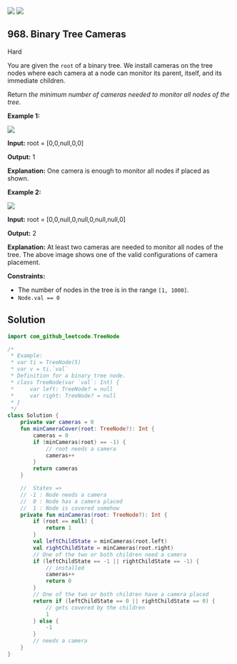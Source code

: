 [![](https://img.shields.io/github/stars/javadev/LeetCode-in-Kotlin?label=Stars&style=flat-square)](https://github.com/javadev/LeetCode-in-Kotlin)
[![](https://img.shields.io/github/forks/javadev/LeetCode-in-Kotlin?label=Fork%20me%20on%20GitHub%20&style=flat-square)](https://github.com/javadev/LeetCode-in-Kotlin/fork)

## 968\. Binary Tree Cameras

Hard

You are given the `root` of a binary tree. We install cameras on the tree nodes where each camera at a node can monitor its parent, itself, and its immediate children.

Return _the minimum number of cameras needed to monitor all nodes of the tree_.

**Example 1:**

![](https://assets.leetcode.com/uploads/2018/12/29/bst_cameras_01.png)

**Input:** root = [0,0,null,0,0]

**Output:** 1

**Explanation:** One camera is enough to monitor all nodes if placed as shown.

**Example 2:**

![](https://assets.leetcode.com/uploads/2018/12/29/bst_cameras_02.png)

**Input:** root = [0,0,null,0,null,0,null,null,0]

**Output:** 2

**Explanation:** At least two cameras are needed to monitor all nodes of the tree. The above image shows one of the valid configurations of camera placement.

**Constraints:**

*   The number of nodes in the tree is in the range `[1, 1000]`.
*   `Node.val == 0`

## Solution

```kotlin
import com_github_leetcode.TreeNode

/*
 * Example:
 * var ti = TreeNode(5)
 * var v = ti.`val`
 * Definition for a binary tree node.
 * class TreeNode(var `val`: Int) {
 *     var left: TreeNode? = null
 *     var right: TreeNode? = null
 * }
 */
class Solution {
    private var cameras = 0
    fun minCameraCover(root: TreeNode?): Int {
        cameras = 0
        if (minCameras(root) == -1) {
            // root needs a camera
            cameras++
        }
        return cameras
    }

    //  States =>
    // -1 : Node needs a camera
    //  0 : Node has a camera placed
    //  1 : Node is covered somehow
    private fun minCameras(root: TreeNode?): Int {
        if (root == null) {
            return 1
        }
        val leftChildState = minCameras(root.left)
        val rightChildState = minCameras(root.right)
        // One of the two or both children need a camera
        if (leftChildState == -1 || rightChildState == -1) {
            // installed
            cameras++
            return 0
        }
        // One of the two or both children have a camera placed
        return if (leftChildState == 0 || rightChildState == 0) {
            // gets covered by the children
            1
        } else {
            -1
        }
        // needs a camera
    }
}
```